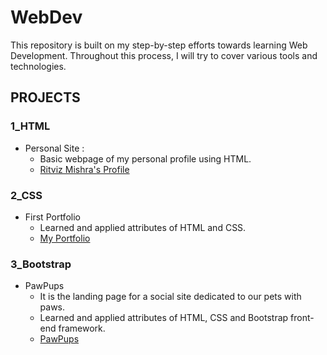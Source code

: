 # WebDev
This repository is built on my step-by-step efforts towards learning Web Development.
Throughout this process, I will try to cover various tools and technologies.

## PROJECTS

### 1_HTML
* Personal Site :
    * Basic webpage of my personal profile using HTML.
    * [Ritviz Mishra's Profile](https://ritviz-mishra-web-profile.on.drv.tw/www.ritviz-profile.com/)
    
### 2_CSS
* First Portfolio
   * Learned and applied attributes of HTML and CSS.
   * [My Portfolio](https://ritviz-mishra-web-profile.on.drv.tw/www.ritviz-portfolio.com/)
    
### 3_Bootstrap
* PawPups
   * It is the landing page for a social site dedicated to our pets with paws. 
   * Learned and applied attributes of HTML, CSS and Bootstrap front-end framework.
   * [PawPups](https://ritviz-mishra-web-site.on.drv.tw/www.pawpups.com/)
   
     
    
